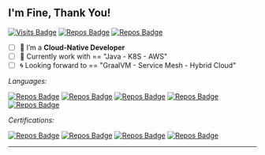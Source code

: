 ## I'm Fine, Thank You!

[![Visits Badge](https://badges.pufler.dev/visits/Anddd7/Anddd7?labelColor=white&color=blue)](https://github.com/Anddd7)
[![Repos Badge](https://badges.pufler.dev/repos/Anddd7?labelColor=white&color=blue)](https://github.com/Anddd7)
[![Repos Badge](https://img.shields.io/badge/Cloud--Native-DevOps,_CD,_Microservices,_Container-blue?labelColor=white)](https://github.com/Anddd7)

- [ ] 🍖 I’m a **Cloud-Native Developer**
- [ ] 🍩 Currently work with == "Java - K8S - AWS"
- [ ] 🌀 Looking forward to == "GraalVM - Service Mesh - Hybrid Cloud"

*Languages:*

[![Repos Badge](https://img.shields.io/badge/Kotlin-JVM-blue?logo=kotlin&labelColor=white)](https://github.com/Anddd7)
[![Repos Badge](https://img.shields.io/badge/Java-Spring-blue?logo=java&labelColor=gray)](https://github.com/Anddd7)
[![Repos Badge](https://img.shields.io/badge/Golang-Basic-blue?logo=go&labelColor=white)](https://github.com/Anddd7)
[![Repos Badge](https://img.shields.io/badge/Clojure-Basic-blue?logo=clojure&labelColor=gray)](https://github.com/Anddd7)
[![Repos Badge](https://img.shields.io/badge/Typescript-React-blue?logo=typescript&labelColor=white)](https://github.com/Anddd7)

*Certifications:*

[![Repos Badge](https://img.shields.io/badge/Alicloud-ACP-blue?logo=alibabacloud&labelColor=white)](https://github.com/Anddd7)
[![Repos Badge](https://img.shields.io/badge/AWS-SAP-blue?logo=amazonaws&labelColor=gray)](https://github.com/Anddd7)
[![Repos Badge](https://img.shields.io/badge/K8S-CKAD-blue?logo=kubernetes&labelColor=white)](https://github.com/Anddd7)
[![Repos Badge](https://img.shields.io/badge/Tencent-TCA-blue?logo=tencentqq&labelColor=gray)](https://github.com/Anddd7)

----
